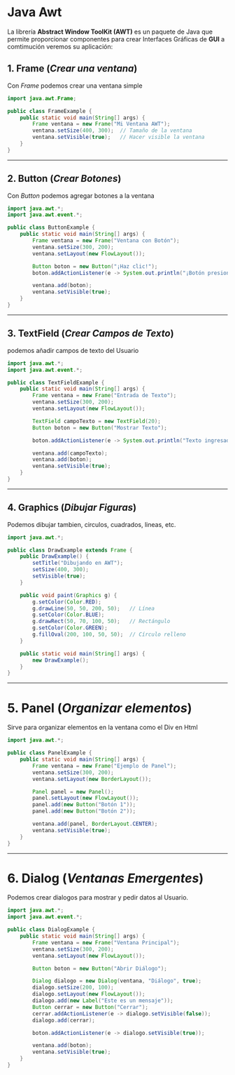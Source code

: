 # Java Awt

La librería **Abstract Window ToolKit (AWT)** es un paquete de Java que
permite proporcionar componentes para crear Interfaces Gráficas de 
**GUI** a comtimución veremos su aplicación:

## 1. Frame (_Crear una ventana_)
Con _Frame_ podemos crear una ventana simple
```java
import java.awt.Frame;

public class FrameExample {
    public static void main(String[] args) {
        Frame ventana = new Frame("Mi Ventana AWT");
        ventana.setSize(400, 300);  // Tamaño de la ventana
        ventana.setVisible(true);   // Hacer visible la ventana
    }
}
```

---

## 2. Button (_Crear Botones_)
Con _Button_ podemos agregar botones a la ventana
```java
import java.awt.*;
import java.awt.event.*;

public class ButtonExample {
    public static void main(String[] args) {
        Frame ventana = new Frame("Ventana con Botón");
        ventana.setSize(300, 200);
        ventana.setLayout(new FlowLayout());

        Button boton = new Button("¡Haz clic!");
        boton.addActionListener(e -> System.out.println("¡Botón presionado!"));

        ventana.add(boton);
        ventana.setVisible(true);
    }
}
```

---

## 3. TextField (_Crear Campos de Texto_)
podemos añadir campos de texto del Usuario
```java
import java.awt.*;
import java.awt.event.*;

public class TextFieldExample {
    public static void main(String[] args) {
        Frame ventana = new Frame("Entrada de Texto");
        ventana.setSize(300, 200);
        ventana.setLayout(new FlowLayout());

        TextField campoTexto = new TextField(20);
        Button boton = new Button("Mostrar Texto");

        boton.addActionListener(e -> System.out.println("Texto ingresado: " + campoTexto.getText()));

        ventana.add(campoTexto);
        ventana.add(boton);
        ventana.setVisible(true);
    }
}
```

---

## 4. Graphics (_Dibujar Figuras_)
Podemos dibujar tambien, circulos, cuadrados, lineas, etc.
```java
import java.awt.*;

public class DrawExample extends Frame {
    public DrawExample() {
        setTitle("Dibujando en AWT");
        setSize(400, 300);
        setVisible(true);
    }

    public void paint(Graphics g) {
        g.setColor(Color.RED);
        g.drawLine(50, 50, 200, 50);   // Línea
        g.setColor(Color.BLUE);
        g.drawRect(50, 70, 100, 50);   // Rectángulo
        g.setColor(Color.GREEN);
        g.fillOval(200, 100, 50, 50);  // Círculo relleno
    }

    public static void main(String[] args) {
        new DrawExample();
    }
}
```

---

# 5. Panel (_Organizar elementos_)
Sirve para organizar elementos en la ventana como el Div en Html
```java
import java.awt.*;

public class PanelExample {
    public static void main(String[] args) {
        Frame ventana = new Frame("Ejemplo de Panel");
        ventana.setSize(300, 200);
        ventana.setLayout(new BorderLayout());

        Panel panel = new Panel();
        panel.setLayout(new FlowLayout());
        panel.add(new Button("Botón 1"));
        panel.add(new Button("Botón 2"));

        ventana.add(panel, BorderLayout.CENTER);
        ventana.setVisible(true);
    }
}
```

---

# 6. Dialog (_Ventanas Emergentes_)
Podemos crear dialogos para mostrar y pedir datos al Usuario.
```java
import java.awt.*;
import java.awt.event.*;

public class DialogExample {
    public static void main(String[] args) {
        Frame ventana = new Frame("Ventana Principal");
        ventana.setSize(300, 200);
        ventana.setLayout(new FlowLayout());

        Button boton = new Button("Abrir Diálogo");

        Dialog dialogo = new Dialog(ventana, "Diálogo", true);
        dialogo.setSize(200, 100);
        dialogo.setLayout(new FlowLayout());
        dialogo.add(new Label("Este es un mensaje"));
        Button cerrar = new Button("Cerrar");
        cerrar.addActionListener(e -> dialogo.setVisible(false));
        dialogo.add(cerrar);

        boton.addActionListener(e -> dialogo.setVisible(true));

        ventana.add(boton);
        ventana.setVisible(true);
    }
}
```